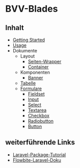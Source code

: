 # BVV-Blades

## Inhalt    
- [Getting Started](./documentation/getting-started.md)
- [Usage](./documentation/usage.md)
- Dokumente
  - Layout
    - [Seiten-Wrapper](./documentation/layout/wrapper.md)
    - [Container](./documentation/layout/container.md)
  - Komponenten
    - [Banner](./documentation/components/banner.md)
  - [Tabelle](./documentation/table.md)
  - [Formulare](./documentation/forms.md)
    - [Fieldset](./documentation/forms/fieldset.md)
    - [Input](./documentation/forms/input.md)
    - [Select](./documentation/forms/select.md)
    - [Textarea](./documentation/forms/textarea.md)
    - [Checkbox](./documentation/forms/checkbox.md)
    - [Radiobutton](./documentation/forms/radio.md)
    - [Button](./documentation/forms/button.md)

## weiterführende Links

- [Laravel-Package-Tutorial](https://www.laravelpackage.com)
- [Flowbite-Laravel-Doku](https://flowbite.com/docs/getting-started/laravel/)

